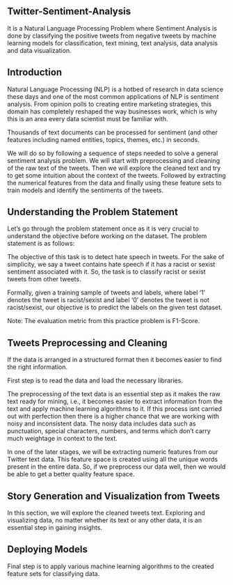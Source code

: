 ## Twitter-Sentiment-Analysis
It is a Natural Language Processing Problem where Sentiment Analysis is done by classifying the positive tweets from negative tweets by machine learning models for classification, text mining, text analysis, data analysis and data visualization.

## Introduction
Natural Language Processing (NLP) is a hotbed of research in data science these days and one of the most common applications of NLP is sentiment analysis. From opinion polls to creating entire marketing strategies, this domain has completely reshaped the way businesses work, which is why this is an area every data scientist must be familiar with.

Thousands of text documents can be processed for sentiment (and other features including named entities, topics, themes, etc.) in seconds.

We will do so by following a sequence of steps needed to solve a general sentiment analysis problem. We will start with preprocessing and cleaning of the raw text of the tweets. Then we will explore the cleaned text and try to get some intuition about the context of the tweets. Followed by extracting the numerical features from the data and finally using these feature sets to train models and identify the sentiments of the tweets.

## Understanding the Problem Statement
Let’s go through the problem statement once as it is very crucial to understand the objective before working on the dataset. The problem statement is as follows:

The objective of this task is to detect hate speech in tweets. For the sake of simplicity, we say a tweet contains hate speech if it has a racist or sexist sentiment associated with it. So, the task is to classify racist or sexist tweets from other tweets.

Formally, given a training sample of tweets and labels, where label ‘1’ denotes the tweet is racist/sexist and label ‘0’ denotes the tweet is not racist/sexist, our objective is to predict the labels on the given test dataset.

Note: The evaluation metric from this practice problem is F1-Score.

## Tweets Preprocessing and Cleaning
If the data is arranged in a structured format then it becomes easier to find the right information.

First step is to read the data and load the necessary libraries.

The preprocessing of the text data is an essential step as it makes the raw text ready for mining, i.e., it becomes easier to extract information from the text and apply machine learning algorithms to it. If this process isnt carried out with perfection then there is a higher chance that we are working with noisy and inconsistent data. The noisy data includes data such as punctuation, special characters, numbers, and terms which don’t carry much weightage in context to the text.

In one of the later stages, we will be extracting numeric features from our Twitter text data. This feature space is created using all the unique words present in the entire data. So, if we preprocess our data well, then we would be able to get a better quality feature space.

## Story Generation and Visualization from Tweets
In this section, we will explore the cleaned tweets text. Exploring and visualizing data, no matter whether its text or any other data, it is an essential step in gaining insights.

## Deploying Models
Final step is to apply various machine learning algorithms to the created feature sets for classifying data.
